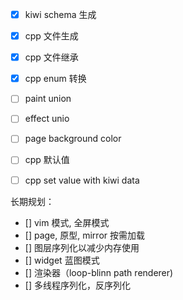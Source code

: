 - [x] kiwi schema 生成
- [x] cpp 文件生成
- [x] cpp 文件继承
- [x] cpp enum 转换
- [ ] paint union
- [ ] effect unio
- [ ] page background color

- [ ] cpp 默认值
- [ ] cpp set value with kiwi data


长期规划：

- [] vim 模式, 全屏模式
- [] page, 原型, mirror 按需加载
- [] 图层序列化以减少内存使用
- [] widget 蓝图模式
- [] 渲染器（loop-blinn path renderer)
- [] 多线程序列化，反序列化
